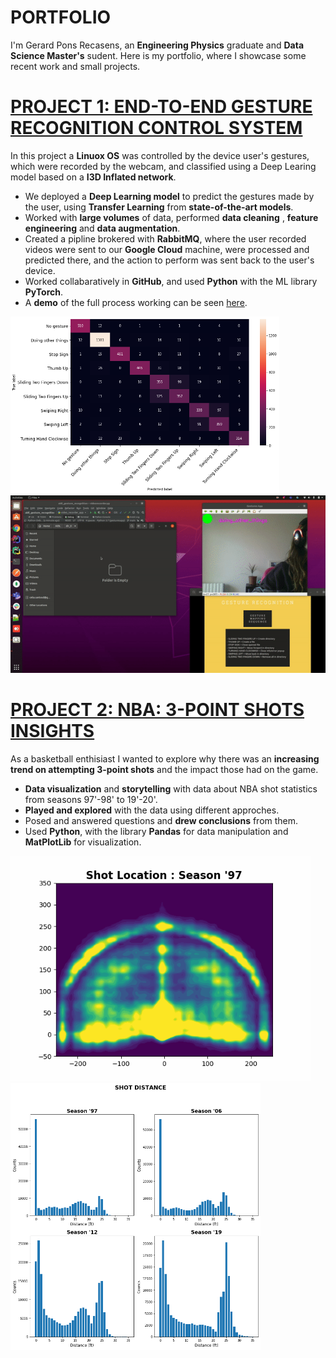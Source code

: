 # PORTFOLIO

I'm Gerard Pons Recasens, an **Engineering Physics** graduate and **Data Science Master's** sudent. Here is my portfolio, where I showcase some recent work and small projects.

# [PROJECT 1: END-TO-END GESTURE RECOGNITION CONTROL SYSTEM](https://github.com/gesturesAidl/video_processor)

In this project a **Linuox OS** was controlled by the device user's gestures, which were recorded by the webcam, and classified using a Deep Learing model based on a **I3D Inflated network**.

* We deployed a **Deep Learning model** to predict the gestures made by the user, using **Transfer Learning** from **state-of-the-art models**.
* Worked with **large volumes** of data, performed **data cleaning** , **feature engineering** and **data augmentation**.
* Created a pipline brokered with **RabbitMQ**, where the user recorded videos were sent to our **Google Cloud** machine, were processed and predicted there, and the action to perform was sent back to the user's device.
* Worked collabaratively in **GitHub**, and used **Python** with the ML library **PyTorch**.
* A **demo** of the full process working can be seen [here](https://www.youtube.com/watch?v=G59jl27JF2A&ab_channel=GesturesAidl).

<div class="row">
  <img class="pull-left" src="Images/confusion.png"  width="430">
  <img class="pull-left" src="Images/demo_gif.gif"  width="530">
</div>


# [PROJECT 2: NBA: 3-POINT SHOTS INSIGHTS](https://github.com/gerardponsds/NBA_Shot_Analysis)

As a basketball enthisiast I wanted to explore why there was an **increasing trend on attempting 3-point shots** and the impact those had on the game. 

* **Data visualization** and **storytelling** with data about NBA shot statistics from seasons 97'-98' to 19'-20'.
* **Played and explored** with the data using different approches. 
* Posed and answered questions and **drew conclusions** from them.
* Used **Python**, with the library **Pandas** for data manipulation and **MatPlotLib** for visualization.


<div class="row">
  <img class="pull-left" src="Images/heat_gif.gif"  width="480">
  <img class="pull-left" src="Images/shots_distribution.png"  width="400">
</div>
